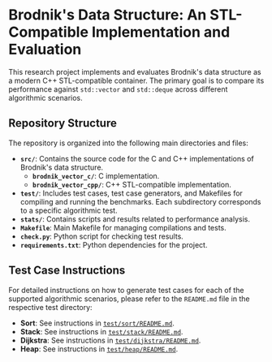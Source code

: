 # Brodnik's Data Structure: An STL-Compatible Implementation and Evaluation

This research project implements and evaluates Brodnik's data structure as a modern C++ STL-compatible container. The primary goal is to compare its performance against `std::vector` and `std::deque` across different algorithmic scenarios.

## Repository Structure

The repository is organized into the following main directories and files:

- **`src/`**: Contains the source code for the C and C++ implementations of Brodnik's data structure.
  - **`brodnik_vector_c/`**: C implementation.
  - **`brodnik_vector_cpp/`**: C++ STL-compatible implementation.
- **`test/`**: Includes test cases, test case generators, and Makefiles for compiling and running the benchmarks. Each subdirectory corresponds to a specific algorithmic test.
- **`stats/`**: Contains scripts and results related to performance analysis.
- **`Makefile`**: Main Makefile for managing compilations and tests.
- **`check.py`**: Python script for checking test results.
- **`requirements.txt`**: Python dependencies for the project.

## Test Case Instructions

For detailed instructions on how to generate test cases for each of the supported algorithmic scenarios, please refer to the `README.md` file in the respective test directory:

- **Sort**: See instructions in [`test/sort/README.md`](./test/sort/README.md).
- **Stack**: See instructions in [`test/stack/README.md`](./test/stack/README.md).
- **Dijkstra**: See instructions in [`test/dijkstra/README.md`](./test/dijkstra/README.md).
- **Heap**: See instructions in [`test/heap/README.md`](./test/heap/README.md).
